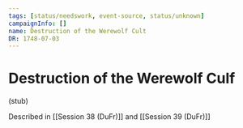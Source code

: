 ```yaml
---
tags: [status/needswork, event-source, status/unknown]
campaignInfo: []
name: Destruction of the Werewolf Cult
DR: 1748-07-03
---
```

# Destruction of the Werewolf Culf

(stub)

Described in [[Session 38 (DuFr)]] and [[Session 39 (DuFr)]]
